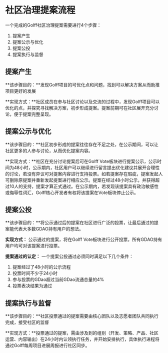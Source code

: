 # 社区治理提案流程

一个完成的Golff社区治理提案需要进行4个步骤：
1. 提案产生   
2. 提案公示与优化  
3. 提案公投  
4. 提案执行与监督

## 提案产生

**该步骤目的：**发现Golff项目的可优化点和问题，找到可以解决方案从而助推项目更好的发展

**实现方式：**社区成员在参与社区讨论以及交流的过程中，发现Golff项目可以优化的点，并探究寻找解决方案，初步形成提案。提案前期可在社区展开充分讨论，便于提案完整呈现。

## 提案公示与优化
**该步骤目的：**社区初步形成的提案往往存在不足之处，在公示期间，可以让社区更多的人参与讨论，从而优化提案内容。

**实现方式：**社区在充分讨论提案后可在Golff Vote板块进行提案公示，公示时间为48小时，公示期内，社区用户可以继续进行留言提出优化建议并展开合理性的讨论，若没有异议可对提案内容进行支持投票。如若提案存在瑕疵，提案发起人可删除原提案并重新发起提案进行相应公示。提案在经过48小时公示，并获得超过10人的支持，提案才算正式通过。在公示期内，若发现该提案具有政治敏感性或侮辱性词汇，Golff核心开发者有权将该提案在Vote板块停止公示。
 
## 提案公投
**该步骤目的：**将公示通过后的提案在社区进行广泛的投票，让最后通过的提案能代表大多数GDAO持有用户的想法。

**实现方式：** 公示通过的提案，将在Golff Vote板块进行公开投票，所有GDAO持有用户均可对该提案进行投票。

**提案通过的认定：**
一个提案公投通过必须同时满足以下几个条件：
1. 提案经过了48小时的公示流程
2. 投票时间不少于24小时
3. 参与投票的GDao超过当前GDao流通总量的4%
4. 投票表决结果为通过

## 提案执行与监督
**该步骤目的：**社区投票通过的提案需要由核心团队以及志愿者团队共同执行完成，接受社区的监督

**实现方式：**投票通过的提案，需由涉及到的组别（开发、策略、产品、社区运营、内容输出）在24小时内认领执行任务，并开始安排执行，具体执行进程将通过Golff每周项目进展周报进行社区同步。